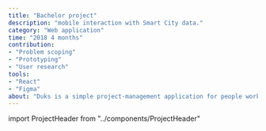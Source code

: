 ```yaml
---
title: "Bachelor project"
description: "mobile interaction with Smart City data."
category: "Web application"
time: "2018 4 months"
contribution: 
- "Problem scoping"
- "Prototyping"
- "User research"
tools: 
- "React"
- "Figma"
about: "Duks is a simple project-management application for people working in changing teams/groups. With Duks people can create projects, invite people and manage flows (time-boxed groups of tasks)."
---
```


import ProjectHeader from "../components/ProjectHeader"

<ProjectHeader project={props.pageContext.frontmatter} />
